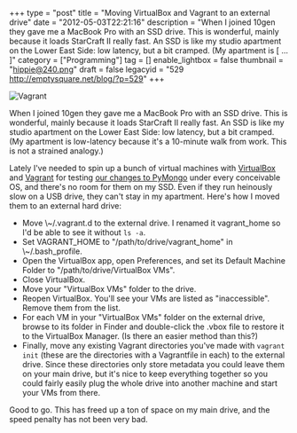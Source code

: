 +++
type = "post"
title = "Moving VirtualBox and Vagrant to an external drive"
date = "2012-05-03T22:21:16"
description = "When I joined 10gen they gave me a MacBook Pro with an SSD drive. This is wonderful, mainly because it loads StarCraft II really fast. An SSD is like my studio apartment on the Lower East Side: low latency, but a bit cramped. (My apartment is [ ... ]"
category = ["Programming"]
tag = []
enable_lightbox = false
thumbnail = "hippie@240.png"
draft = false
legacyid = "529 http://emptysquare.net/blog/?p=529"
+++

<p><img style="display:block; margin-left:auto; margin-right:auto;" src="hippie.png" title="Vagrant" /></p>
<p>When I joined 10gen they gave me a MacBook Pro with an SSD drive. This
is wonderful, mainly because it loads StarCraft II really fast. An SSD
is like my studio apartment on the Lower East Side: low latency, but a
bit cramped. (My apartment is low-latency because it's a 10-minute walk
from work. This is not a strained analogy.)</p>
<p>Lately I've needed to spin up a bunch of virtual machines with
<a href="https://www.virtualbox.org/">VirtualBox</a> and
<a href="http://vagrantup.com/">Vagrant</a> for testing <a href="/blog/requests-in-python-and-mongodb/">our changes to
PyMongo</a> under every conceivable
OS, and there's no room for them on my SSD. Even if they run heinously
slow on a USB drive, they can't stay in my apartment. Here's how I moved
them to an external hard drive:</p>
<ul>
<li>Move \~/.vagrant.d to the external drive. I renamed it vagrant_home
    so I'd be able to see it without <code>ls -a</code>.</li>
<li>Set VAGRANT_HOME to "/path/to/drive/vagrant_home" in
    \~/.bash_profile.</li>
<li>Open the VirtualBox app, open Preferences, and set its Default
    Machine Folder to "/path/to/drive/VirtualBox VMs".</li>
<li>Close VirtualBox.</li>
<li>Move your "VirtualBox VMs" folder to the drive.</li>
<li>Reopen VirtualBox. You'll see your VMs are listed as "inaccessible".
    Remove them from the list.</li>
<li>For each VM in your "VirtualBox VMs" folder on the external drive,
    browse to its folder in Finder and double-click the .vbox file to
    restore it to the VirtualBox Manager. (Is there an easier method
    than this?)</li>
<li>Finally, move any existing Vagrant directories you've made with
    <code>vagrant init</code> (these are the directories with a Vagrantfile in
    each) to the external drive. Since these directories only store
    metadata you could leave them on your main drive, but it's nice to
    keep everything together so you could fairly easily plug the whole
    drive into another machine and start your VMs from there.</li>
</ul>
<p>Good to go. This has freed up a ton of space on my main drive, and the
speed penalty has not been very bad.</p>
